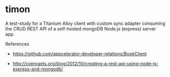 timon
===

A test-study for a Titanium Alloy client with custom sync adapter
consuming the CRUD REST API of a self-hosted mongoDB Node.js (express) server app.


References

- https://github.com/appcelerator-developer-relations/BookClient

- http://coenraets.org/blog/2012/10/creating-a-rest-api-using-node-js-express-and-mongodb/
